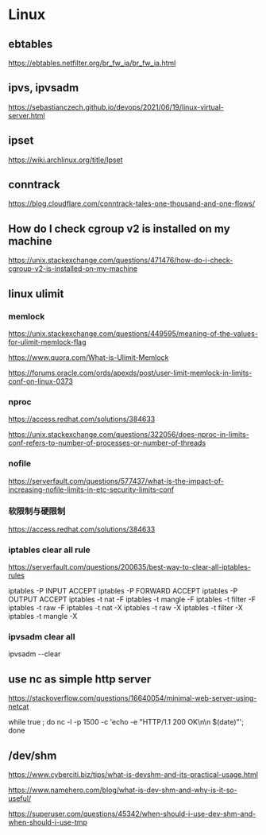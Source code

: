 # Linux

## ebtables
https://ebtables.netfilter.org/br_fw_ia/br_fw_ia.html

## ipvs, ipvsadm
https://sebastianczech.github.io/devops/2021/06/19/linux-virtual-server.html

## ipset
https://wiki.archlinux.org/title/Ipset

## conntrack
https://blog.cloudflare.com/conntrack-tales-one-thousand-and-one-flows/

## How do I check cgroup v2 is installed on my machine
https://unix.stackexchange.com/questions/471476/how-do-i-check-cgroup-v2-is-installed-on-my-machine

## linux ulimit
### memlock
https://unix.stackexchange.com/questions/449595/meaning-of-the-values-for-ulimit-memlock-flag

https://www.quora.com/What-is-Ulimit-Memlock

https://forums.oracle.com/ords/apexds/post/user-limit-memlock-in-limits-conf-on-linux-0373

### nproc
https://access.redhat.com/solutions/384633

https://unix.stackexchange.com/questions/322056/does-nproc-in-limits-conf-refers-to-number-of-processes-or-number-of-threads

### nofile
https://serverfault.com/questions/577437/what-is-the-impact-of-increasing-nofile-limits-in-etc-security-limits-conf

### 软限制与硬限制
https://access.redhat.com/solutions/384633

### iptables clear all rule
https://serverfault.com/questions/200635/best-way-to-clear-all-iptables-rules

iptables -P INPUT ACCEPT
iptables -P FORWARD ACCEPT
iptables -P OUTPUT ACCEPT
iptables -t nat -F
iptables -t mangle -F
iptables -t filter -F
iptables -t raw -F
iptables -t nat -X
iptables -t raw -X
iptables -t filter -X
iptables -t mangle -X

### ipvsadm clear all
ipvsadm --clear

## use nc as simple http server
https://stackoverflow.com/questions/16640054/minimal-web-server-using-netcat

while true ; do nc -l -p 1500 -c 'echo -e "HTTP/1.1 200 OK\n\n $(date)"'; done

## /dev/shm
https://www.cyberciti.biz/tips/what-is-devshm-and-its-practical-usage.html

https://www.namehero.com/blog/what-is-dev-shm-and-why-is-it-so-useful/

https://superuser.com/questions/45342/when-should-i-use-dev-shm-and-when-should-i-use-tmp